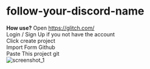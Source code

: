 # follow-your-discord-name

**How use?**
Open https://glitch.com/<br>
Login / Sign Up if you not have the account<br>
Click create project<br>
Import Form Github<br>
Paste This project git<br>
![screenshot_1](https://user-images.githubusercontent.com/37131433/38769030-d8cc16ba-4019-11e8-994f-9df5728a0f01.png)<br>

